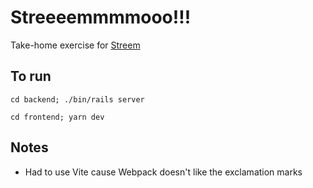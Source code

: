 # Streeeemmmmooo!!!

Take-home exercise for [Streem](https://www.streem.com.au/)

## To run

`cd backend; ./bin/rails server`

`cd frontend; yarn dev`

## Notes

* Had to use Vite cause Webpack doesn't like the exclamation marks